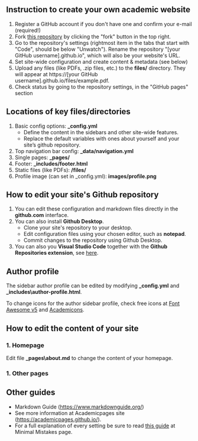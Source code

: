 ## Instruction to create your own academic website

1. Register a GitHub account if you don't have one and confirm your e-mail (required!)
1. Fork [this repository](https://github.com/quangdv09/quangdv09.github.io) by clicking the "fork" button in the top right. 
1. Go to the repository's settings (rightmost item in the tabs that start with "Code", should be below "Unwatch"). Rename the repository "[your GitHub username].github.io", which will also be your website's URL.
1. Set site-wide configuration and create content & metadata (see below)
1. Upload any files (like PDFs, .zip files, etc.) to the **files/** directory. They will appear at https://[your GitHub username].github.io/files/example.pdf.  
1. Check status by going to the repository settings, in the "GitHub pages" section

## Locations of key files/directories

1. Basic config options: **_config.yml**
    * Define the content in the sidebars and other site-wide features.
    * Replace the default variables with ones about yourself and your site’s github repository.
1. Top navigation bar config: **_data/navigation.yml**
1. Single pages: **_pages/**
1. Footer: **_includes/footer.html**
1. Static files (like PDFs): **/files/**
1. Profile image (can set in _config.yml): **images/profile.png**


## How to edit your site's Github repository

1. You can edit these configuration and markdown files directly in the **github.com** interface.
1. You can also install **Github Desktop**. 
    - Clone your site's repository to your desktop.
    - Edit configuration files using your chosen editor, such as **notepad**.
    - Commit changes to the repository using Github Desktop.
1. You can also you **Visual Studio Code** together with the **Github Repositories extension**, see [here](https://code.visualstudio.com/docs/editor/github).




## Author profile

The sidebar author profile can be edited by modifying **_config.yml** and **_includes\author-profile.html**.

To change icons for the author sidebar profile, check free icons at [Font Awesome v5](https://fontawesome.com/v5/search) and [Academicons](https://jpswalsh.github.io/academicons/).


## How to edit the content of your site

### 1. Homepage

Edit file **_pages\about.md** to change the content of your homepage.

### 1. Other pages



## Other guides

- Markdown Guide (https://www.markdownguide.org/)
- See more information at Academicpages site (https://academicpages.github.io/).
- For a full explanation of every setting be sure to read [this guide](https://mmistakes.github.io/minimal-mistakes/docs/configuration/) at Minimal Mistakes page.

